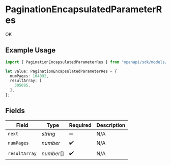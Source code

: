 # PaginationEncapsulatedParameterRes

OK

## Example Usage

```typescript
import { PaginationEncapsulatedParameterRes } from "openapi/sdk/models/operations";

let value: PaginationEncapsulatedParameterRes = {
  numPages: 104092,
  resultArray: [
    305695,
  ],
};
```

## Fields

| Field              | Type               | Required           | Description        |
| ------------------ | ------------------ | ------------------ | ------------------ |
| `next`             | *string*           | :heavy_minus_sign: | N/A                |
| `numPages`         | *number*           | :heavy_check_mark: | N/A                |
| `resultArray`      | *number*[]         | :heavy_check_mark: | N/A                |